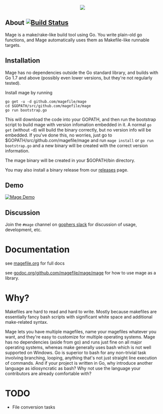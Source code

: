 <p align="center"><img src="https://user-images.githubusercontent.com/3185864/32058716-5ee9b512-ba38-11e7-978a-287eb2a62743.png"/></p>

## About [![Build Status](https://travis-ci.org/magefile/mage.svg?branch=master)](https://travis-ci.org/magefile/mage)

Mage is a make/rake-like build tool using Go.  You write plain-old go functions,
and Mage automatically uses them as Makefile-like runnable targets.

## Installation

Mage has no dependencies outside the Go standard library, and builds with Go 1.7
and above (possibly even lower versions, but they're not regularly tested). 

Install mage by running 

```
go get -u -d github.com/magefile/mage
cd $GOPATH/src/github.com/magefile/mage
go run bootstrap.go
```

This will download the code into your GOPATH, and then run the bootstrap script
to build mage with version infomation embedded in it.  A normal `go get`
(without -d) will build the binary correctly, but no version info will be
embedded.  If you've done this, no worries, just go to
$GOPATH/src/github.com/magefile/mage and run `mage install` or `go run
bootstrap.go` and a new binary will be created with the correct version
information.

The mage binary will be created in your $GOPATH/bin directory.

You may also install a binary release from our
[releases](https://github.com/magefile/mage/releases) page. 

## Demo

[![Mage Demo](https://img.youtube.com/vi/GOqbD0lF-iA/maxresdefault.jpg)](https://www.youtube.com/watch?v=GOqbD0lF-iA)

## Discussion

Join the `#mage` channel on [gophers slack](https://gophers.slack.com/messages/general/) for discussion of usage, development, etc.

# Documentation

see [magefile.org](https://magefile.org) for full docs

see [godoc.org/github.com/magefile/mage/mage](https://godoc.org/github.com/magefile/mage/mage) for how to use mage as a library.

# Why?

Makefiles are hard to read and hard to write.  Mostly because makefiles are essentially fancy bash scripts with significant white space and additional make-related syntax.

Mage lets you have multiple magefiles, name your magefiles whatever you
want, and they're easy to customize for multiple operating systems.  Mage has no
dependencies (aside from go) and runs just fine on all major operating systems, whereas make generally uses bash which is not well supported on Windows.
Go is superior to bash for any non-trivial task involving branching, looping, anything that's not just straight line execution of commands.  And if your project is written in Go, why introduce another
language as idiosyncratic as bash?  Why not use the language your contributors
are already comfortable with?

# TODO

* File conversion tasks
